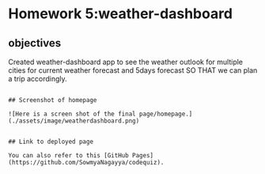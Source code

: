 # Homework 5:weather-dashboard

## objectives
 
Created weather-dashboard app to see the weather outlook for multiple cities for current weather forecast and 5days forecast
SO THAT we can plan a trip accordingly.
``` 

## Screenshot of homepage

![Here is a screen shot of the final page/homepage.](./assets/image/weatherdashboard.png)


## Link to deployed page

You can also refer to this [GitHub Pages](https://github.com/SowmyaNagayya/codequiz).

